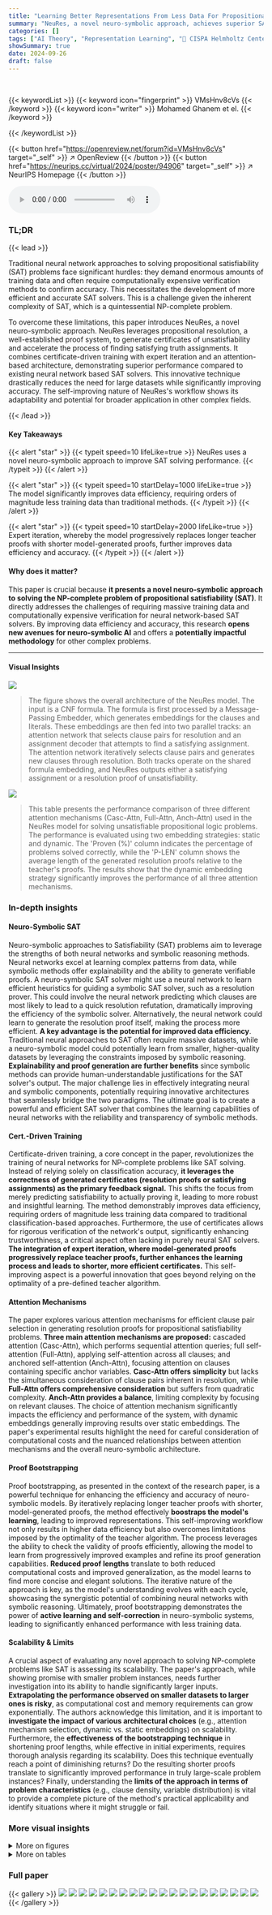 ```yaml
---
title: "Learning Better Representations From Less Data For Propositional Satisfiability"
summary: "NeuRes, a novel neuro-symbolic approach, achieves superior SAT solving accuracy using significantly less training data than existing methods by combining certificate-driven learning with expert iterat..."
categories: []
tags: ["AI Theory", "Representation Learning", "🏢 CISPA Helmholtz Center for Information Security",]
showSummary: true
date: 2024-09-26
draft: false
---
```


<br>

{{< keywordList >}}
{{< keyword icon="fingerprint" >}} VMsHnv8cVs {{< /keyword >}}
{{< keyword icon="writer" >}} Mohamed Ghanem et el. {{< /keyword >}}
 
{{< /keywordList >}}

{{< button href="https://openreview.net/forum?id=VMsHnv8cVs" target="_self" >}}
↗ OpenReview
{{< /button >}}
{{< button href="https://neurips.cc/virtual/2024/poster/94906" target="_self" >}}
↗ NeurIPS Homepage
{{< /button >}}


<audio controls>
    <source src="https://ai-paper-reviewer.com/VMsHnv8cVs/podcast.wav" type="audio/wav">
    Your browser does not support the audio element.
</audio>


### TL;DR


{{< lead >}}

Traditional neural network approaches to solving propositional satisfiability (SAT) problems face significant hurdles: they demand enormous amounts of training data and often require computationally expensive verification methods to confirm accuracy. This necessitates the development of more efficient and accurate SAT solvers.  This is a challenge given the inherent complexity of SAT, which is a quintessential NP-complete problem.



To overcome these limitations, this paper introduces NeuRes, a novel neuro-symbolic approach. NeuRes leverages propositional resolution, a well-established proof system, to generate certificates of unsatisfiability and accelerate the process of finding satisfying truth assignments.  It combines certificate-driven training with expert iteration and an attention-based architecture, demonstrating superior performance compared to existing neural network based SAT solvers. This innovative technique drastically reduces the need for large datasets while significantly improving accuracy. The self-improving nature of NeuRes's workflow shows its adaptability and potential for broader application in other complex fields.

{{< /lead >}}


#### Key Takeaways

{{< alert "star" >}}
{{< typeit speed=10 lifeLike=true >}} NeuRes uses a novel neuro-symbolic approach to improve SAT solving performance. {{< /typeit >}}
{{< /alert >}}

{{< alert "star" >}}
{{< typeit speed=10 startDelay=1000 lifeLike=true >}} The model significantly improves data efficiency, requiring orders of magnitude less training data than traditional methods. {{< /typeit >}}
{{< /alert >}}

{{< alert "star" >}}
{{< typeit speed=10 startDelay=2000 lifeLike=true >}} Expert iteration, whereby the model progressively replaces longer teacher proofs with shorter model-generated proofs, further improves data efficiency and accuracy. {{< /typeit >}}
{{< /alert >}}

#### Why does it matter?
This paper is crucial because **it presents a novel neuro-symbolic approach to solving the NP-complete problem of propositional satisfiability (SAT)**.  It directly addresses the challenges of requiring massive training data and computationally expensive verification for neural network-based SAT solvers. By improving data efficiency and accuracy, this research **opens new avenues for neuro-symbolic AI** and offers a **potentially impactful methodology** for other complex problems.

------
#### Visual Insights



![](https://ai-paper-reviewer.com/VMsHnv8cVs/figures_2_1.jpg)

> The figure shows the overall architecture of the NeuRes model. The input is a CNF formula.  The formula is first processed by a Message-Passing Embedder, which generates embeddings for the clauses and literals. These embeddings are then fed into two parallel tracks: an attention network that selects clause pairs for resolution and an assignment decoder that attempts to find a satisfying assignment. The attention network iteratively selects clause pairs and generates new clauses through resolution. Both tracks operate on the shared formula embedding, and NeuRes outputs either a satisfying assignment or a resolution proof of unsatisfiability.





![](https://ai-paper-reviewer.com/VMsHnv8cVs/tables_6_1.jpg)

> This table presents the performance comparison of three different attention mechanisms (Casc-Attn, Full-Attn, Anch-Attn) used in the NeuRes model for solving unsatisfiable propositional logic problems. The performance is evaluated using two embedding strategies: static and dynamic.  The 'Proven (%)' column indicates the percentage of problems solved correctly, while the 'P-LEN' column shows the average length of the generated resolution proofs relative to the teacher's proofs. The results show that the dynamic embedding strategy significantly improves the performance of all three attention mechanisms.





### In-depth insights


#### Neuro-Symbolic SAT
Neuro-symbolic approaches to Satisfiability (SAT) problems aim to leverage the strengths of both neural networks and symbolic reasoning methods.  Neural networks excel at learning complex patterns from data, while symbolic methods offer explainability and the ability to generate verifiable proofs.  A neuro-symbolic SAT solver might use a neural network to learn efficient heuristics for guiding a symbolic SAT solver, such as a resolution prover.  This could involve the neural network predicting which clauses are most likely to lead to a quick resolution refutation, dramatically improving the efficiency of the symbolic solver. Alternatively, the neural network could learn to generate the resolution proof itself, making the process more efficient. **A key advantage is the potential for improved data efficiency**. Traditional neural approaches to SAT often require massive datasets, while a neuro-symbolic model could potentially learn from smaller, higher-quality datasets by leveraging the constraints imposed by symbolic reasoning.  **Explainability and proof generation are further benefits** since symbolic methods can provide human-understandable justifications for the SAT solver's output. The major challenge lies in effectively integrating neural and symbolic components, potentially requiring innovative architectures that seamlessly bridge the two paradigms. The ultimate goal is to create a powerful and efficient SAT solver that combines the learning capabilities of neural networks with the reliability and transparency of symbolic methods.

#### Cert.-Driven Training
Certificate-driven training, a core concept in the paper, revolutionizes the training of neural networks for NP-complete problems like SAT solving.  Instead of relying solely on classification accuracy, **it leverages the correctness of generated certificates (resolution proofs or satisfying assignments) as the primary feedback signal.** This shifts the focus from merely predicting satisfiability to actually proving it, leading to more robust and insightful learning.  The method demonstrably improves data efficiency, requiring orders of magnitude less training data compared to traditional classification-based approaches. Furthermore, the use of certificates allows for rigorous verification of the network's output, significantly enhancing trustworthiness, a critical aspect often lacking in purely neural SAT solvers. **The integration of expert iteration, where model-generated proofs progressively replace teacher proofs, further enhances the learning process and leads to shorter, more efficient certificates.** This self-improving aspect is a powerful innovation that goes beyond relying on the optimality of a pre-defined teacher algorithm.

#### Attention Mechanisms
The paper explores various attention mechanisms for efficient clause pair selection in generating resolution proofs for propositional satisfiability problems.  **Three main attention mechanisms are proposed:** cascaded attention (Casc-Attn), which performs sequential attention queries; full self-attention (Full-Attn), applying self-attention across all clauses; and anchored self-attention (Anch-Attn), focusing attention on clauses containing specific anchor variables.  **Casc-Attn offers simplicity** but lacks the simultaneous consideration of clause pairs inherent in resolution, while **Full-Attn offers comprehensive consideration** but suffers from quadratic complexity.  **Anch-Attn provides a balance**, limiting complexity by focusing on relevant clauses.  The choice of attention mechanism significantly impacts the efficiency and performance of the system, with dynamic embeddings generally improving results over static embeddings.  The paper's experimental results highlight the need for careful consideration of computational costs and the nuanced relationships between attention mechanisms and the overall neuro-symbolic architecture.

#### Proof Bootstrapping
Proof bootstrapping, as presented in the context of the research paper, is a powerful technique for enhancing the efficiency and accuracy of neuro-symbolic models. By iteratively replacing longer teacher proofs with shorter, model-generated proofs, the method effectively **boostraps the model's learning**, leading to improved representations. This self-improving workflow not only results in higher data efficiency but also overcomes limitations imposed by the optimality of the teacher algorithm.  The process leverages the ability to check the validity of proofs efficiently, allowing the model to learn from progressively improved examples and refine its proof generation capabilities.  **Reduced proof lengths** translate to both reduced computational costs and improved generalization, as the model learns to find more concise and elegant solutions.  The iterative nature of the approach is key, as the model's understanding evolves with each cycle, showcasing the synergistic potential of combining neural networks with symbolic reasoning.  Ultimately, proof bootstrapping demonstrates the power of **active learning and self-correction** in neuro-symbolic systems, leading to significantly enhanced performance with less training data.

#### Scalability & Limits
A crucial aspect of evaluating any novel approach to solving NP-complete problems like SAT is assessing its scalability.  The paper's approach, while showing promise with smaller problem instances, needs further investigation into its ability to handle significantly larger inputs. **Extrapolating the performance observed on smaller datasets to larger ones is risky**, as computational cost and memory requirements can grow exponentially. The authors acknowledge this limitation, and it is important to **investigate the impact of various architectural choices** (e.g., attention mechanism selection, dynamic vs. static embeddings) on scalability.  Furthermore, the **effectiveness of the bootstrapping technique** in shortening proof lengths, while effective in initial experiments, requires thorough analysis regarding its scalability.  Does this technique eventually reach a point of diminishing returns?  Do the resulting shorter proofs translate to significantly improved performance in truly large-scale problem instances? Finally, understanding the **limits of the approach in terms of problem characteristics** (e.g., clause density, variable distribution) is vital to provide a complete picture of the method's practical applicability and identify situations where it might struggle or fail.


### More visual insights

<details>
<summary>More on figures
</summary>


![](https://ai-paper-reviewer.com/VMsHnv8cVs/figures_3_1.jpg)

> This figure illustrates the mechanism of cascaded attention used in the NeuRes model for clause pair selection. It involves two consecutive attention queries on the clause pool. The first query uses the mean of the literal embeddings concatenated with a zero vector to select a clause. The second query, conditioned on the outcome (selected clause) of the first query, uses the mean of the literal embeddings concatenated with the embedding vector of the clause selected in the first query to select a second clause.  The selected pair of clauses is then used for resolution.


![](https://ai-paper-reviewer.com/VMsHnv8cVs/figures_4_1.jpg)

> This figure illustrates the mechanism of Full Self-Attention. Clause embeddings are input to a self-attention layer, producing an attention matrix. The entry with the maximum attention score determines the clause pair selected for resolution. The figure highlights the selected pair (3, 6) along with the attention matrix.


![](https://ai-paper-reviewer.com/VMsHnv8cVs/figures_5_1.jpg)

> This figure illustrates the Anchored Self-Attention mechanism used in the NeuRes model for clause pair selection.  It shows how an attention mechanism first selects an anchor variable (v) and then uses a self-attention mechanism on clauses containing either the positive (v) or negative (-v) literal of that variable.  The result is a reduced attention grid, improving efficiency by focusing only on relevant clause pairs for resolution.


![](https://ai-paper-reviewer.com/VMsHnv8cVs/figures_9_1.jpg)

> This figure shows the SAT success rate over various iterations for different problem sizes (SR(40), SR(80), SR(120), SR(160), SR(200)).  The x-axis represents the number of iterations, and the y-axis shows the success rate (percentage of problems solved successfully).  It demonstrates the model's scalability and performance on larger problems. The success rate generally increases as the number of iterations increases, indicating the effectiveness of the learning process.


![](https://ai-paper-reviewer.com/VMsHnv8cVs/figures_14_1.jpg)

> NeuroSAT-style formula graphs have two designated node types: clause nodes connected to the literal nodes corresponding to their constituent literals. Each message-passing round involves two exchange phases: (1) Literal-to-Clause, and (2) Clause-to-Literal. This construction is particularly efficient as it allows the message-passing protocol to cover the entire graph connectivity in at most |V| + 1 rounds where V is the set of variables in the formula.


![](https://ai-paper-reviewer.com/VMsHnv8cVs/figures_16_1.jpg)

> This figure shows an example of how NeuRes, through its bootstrapping mechanism, reduces the length of a resolution proof.  The figure displays two resolution proofs: (a) the original, longer teacher proof generated by a traditional SAT solver; and (b) the shorter proof produced by NeuRes after training with the bootstrapping technique. The reduction in proof length highlights NeuRes's ability to learn and improve upon the teacher algorithm's output, contributing to improved performance and data efficiency.


</details>




<details>
<summary>More on tables
</summary>


![](https://ai-paper-reviewer.com/VMsHnv8cVs/tables_7_1.jpg)
> This table presents the results of applying a bootstrapped training approach to reduce the size of resolution proofs generated by the model.  The table shows various statistics, including the reduction depth (the number of times proofs were iteratively shortened), the percentage of proofs reduced, and the average reduction in proof length.  The p-Len metric shows the average length of the model-generated proofs relative to the teacher proofs. The success rate indicates the percentage of problems solved within the time limit. All these statistics are reported for both training and test sets of Boolean formulas. This demonstrates the impact of iterative proof shortening during training on the model's performance on unseen test problems.

![](https://ai-paper-reviewer.com/VMsHnv8cVs/tables_8_1.jpg)
> This table compares the performance of NeuRes and NeuroSAT on SR(40) problems.  NeuRes was trained on SR(U(10, 40)) data.  The table shows the percentage of problems solved (PROVEN) and the accuracy of satisfiability prediction (PREDICTED) for both SAT and UNSAT instances.  The 'PROVEN' column indicates the success rate for finding satisfying assignments or resolution proofs, while the 'PREDICTED' column demonstrates the model's accuracy when directly predicting satisfiability without generating a certificate.

![](https://ai-paper-reviewer.com/VMsHnv8cVs/tables_8_2.jpg)
> This table presents the results of an experiment evaluating the impact of different model fan-out strategies on the performance of the Full-Attention model.  The experiment was conducted on SR(40) test problems. The table shows the average proof length (p-Len), the number of model calls, and the total percentage of problems successfully solved for three different fan-out settings: TOP-1 (selecting only the top-scoring resolution step), TOP-3 (selecting the top three), and TOP-5 (selecting the top five). The results demonstrate that increasing the fan-out can lead to shorter proofs and higher success rates but also increases model calls.

![](https://ai-paper-reviewer.com/VMsHnv8cVs/tables_15_1.jpg)
> This table presents the results of a non-bootstrapped model's ability to shorten teacher proofs.  It shows the percentage of proofs shortened, the maximum and average percentage reduction achieved, and the overall reduction in the total number of proof steps. The data is separated into training and testing sets, highlighting the model's generalization capabilities.

![](https://ai-paper-reviewer.com/VMsHnv8cVs/tables_15_2.jpg)
> This table compares the average time in milliseconds taken by three different methods to solve a single instance of a problem.  The methods compared are: the top-1 Full-Attention model (selecting the single best resolution step), the top-3 Full-Attention model (selecting the top three resolution steps), and Booleforce, a traditional SAT solver. The time is broken down for satisfiable (SAT) and unsatisfiable (UNSAT) instances and the total time across all instance types is reported.

</details>




### Full paper

{{< gallery >}}
<img src="https://ai-paper-reviewer.com/VMsHnv8cVs/1.png" class="grid-w50 md:grid-w33 xl:grid-w25" />
<img src="https://ai-paper-reviewer.com/VMsHnv8cVs/2.png" class="grid-w50 md:grid-w33 xl:grid-w25" />
<img src="https://ai-paper-reviewer.com/VMsHnv8cVs/3.png" class="grid-w50 md:grid-w33 xl:grid-w25" />
<img src="https://ai-paper-reviewer.com/VMsHnv8cVs/4.png" class="grid-w50 md:grid-w33 xl:grid-w25" />
<img src="https://ai-paper-reviewer.com/VMsHnv8cVs/5.png" class="grid-w50 md:grid-w33 xl:grid-w25" />
<img src="https://ai-paper-reviewer.com/VMsHnv8cVs/6.png" class="grid-w50 md:grid-w33 xl:grid-w25" />
<img src="https://ai-paper-reviewer.com/VMsHnv8cVs/7.png" class="grid-w50 md:grid-w33 xl:grid-w25" />
<img src="https://ai-paper-reviewer.com/VMsHnv8cVs/8.png" class="grid-w50 md:grid-w33 xl:grid-w25" />
<img src="https://ai-paper-reviewer.com/VMsHnv8cVs/9.png" class="grid-w50 md:grid-w33 xl:grid-w25" />
<img src="https://ai-paper-reviewer.com/VMsHnv8cVs/10.png" class="grid-w50 md:grid-w33 xl:grid-w25" />
<img src="https://ai-paper-reviewer.com/VMsHnv8cVs/11.png" class="grid-w50 md:grid-w33 xl:grid-w25" />
<img src="https://ai-paper-reviewer.com/VMsHnv8cVs/12.png" class="grid-w50 md:grid-w33 xl:grid-w25" />
<img src="https://ai-paper-reviewer.com/VMsHnv8cVs/13.png" class="grid-w50 md:grid-w33 xl:grid-w25" />
<img src="https://ai-paper-reviewer.com/VMsHnv8cVs/14.png" class="grid-w50 md:grid-w33 xl:grid-w25" />
<img src="https://ai-paper-reviewer.com/VMsHnv8cVs/15.png" class="grid-w50 md:grid-w33 xl:grid-w25" />
<img src="https://ai-paper-reviewer.com/VMsHnv8cVs/16.png" class="grid-w50 md:grid-w33 xl:grid-w25" />
<img src="https://ai-paper-reviewer.com/VMsHnv8cVs/17.png" class="grid-w50 md:grid-w33 xl:grid-w25" />
<img src="https://ai-paper-reviewer.com/VMsHnv8cVs/18.png" class="grid-w50 md:grid-w33 xl:grid-w25" />
<img src="https://ai-paper-reviewer.com/VMsHnv8cVs/19.png" class="grid-w50 md:grid-w33 xl:grid-w25" />
<img src="https://ai-paper-reviewer.com/VMsHnv8cVs/20.png" class="grid-w50 md:grid-w33 xl:grid-w25" />
{{< /gallery >}}
